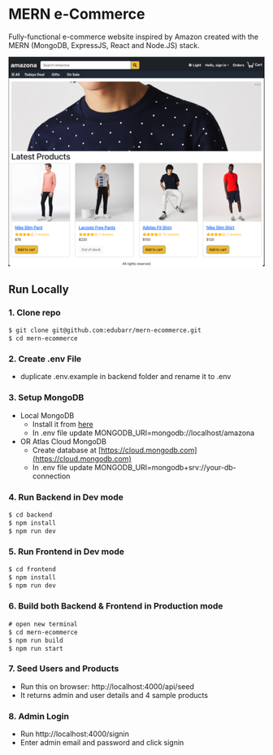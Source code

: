 # MERN e-Commerce

Fully-functional e-commerce website inspired by Amazon created with the MERN (MongoDB, ExpressJS, React and Node.JS) stack.

![amazona](/frontend/public/images/amazona.png)

## Run Locally

### 1. Clone repo

```
$ git clone git@github.com:edubarr/mern-ecommerce.git
$ cd mern-ecommerce
```

### 2. Create .env File

- duplicate .env.example in backend folder and rename it to .env

### 3. Setup MongoDB

- Local MongoDB
  - Install it from [here](https://www.mongodb.com/try/download/community)
  - In .env file update MONGODB_URI=mongodb://localhost/amazona
- OR Atlas Cloud MongoDB
  - Create database at [https://cloud.mongodb.com](https://cloud.mongodb.com)
  - In .env file update MONGODB_URI=mongodb+srv://your-db-connection

### 4. Run Backend in Dev mode

```
$ cd backend
$ npm install
$ npm run dev
```

### 5. Run Frontend in Dev mode

```
$ cd frontend
$ npm install
$ npm run dev
```

### 6. Build both Backend & Frontend in Production mode

```
# open new terminal
$ cd mern-ecommerce
$ npm run build
$ npm run start
```

### 7. Seed Users and Products

- Run this on browser: http://localhost:4000/api/seed
- It returns admin and user details and 4 sample products

### 8. Admin Login

- Run http://localhost:4000/signin
- Enter admin email and password and click signin
